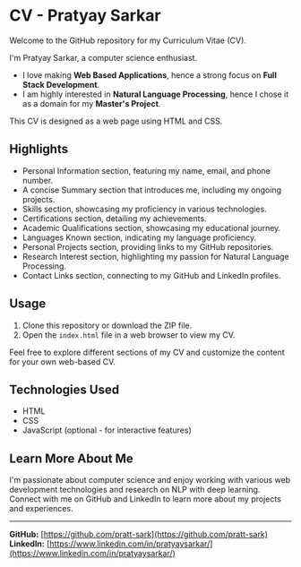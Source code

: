 # CV - Pratyay Sarkar

Welcome to the GitHub repository for my Curriculum Vitae (CV). 

I'm Pratyay Sarkar, a computer science enthusiast.

- I love making <strong>Web Based Applications</strong>, hence a strong focus on <strong>Full Stack Development</strong>. 
- I am highly interested in <strong>Natural Language Processing</strong>, hence I chose it as a domain for my <strong>Master's Project</strong>. 

This CV is designed as a web page using HTML and CSS.

## Highlights

- Personal Information section, featuring my name, email, and phone number.
- A concise Summary section that introduces me, including my ongoing projects.
- Skills section, showcasing my proficiency in various technologies.
- Certifications section, detailing my achievements.
- Academic Qualifications section, showcasing my educational journey.
- Languages Known section, indicating my language proficiency.
- Personal Projects section, providing links to my GitHub repositories.
- Research Interest section, highlighting my passion for Natural Language Processing.
- Contact Links section, connecting to my GitHub and LinkedIn profiles.

## Usage

1. Clone this repository or download the ZIP file.
2. Open the `index.html` file in a web browser to view my CV.

Feel free to explore different sections of my CV and customize the content for your own web-based CV.

## Technologies Used

- HTML
- CSS
- JavaScript (optional - for interactive features)

## Learn More About Me

I'm passionate about computer science and enjoy working with various web development technologies and research on NLP with deep learning. Connect with me on GitHub and LinkedIn to learn more about my projects and experiences.

---
**GitHub:** [https://github.com/pratt-sark](https://github.com/pratt-sark)
</br>
**LinkedIn:** [https://www.linkedin.com/in/pratyaysarkar/](https://www.linkedin.com/in/pratyaysarkar/)
